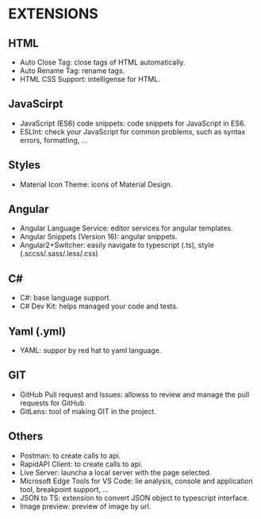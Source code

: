 # EXTENSIONS

## HTML

+ Auto Close Tag: close tags of HTML automatically.
+ Auto Rename Tag: rename tags.
+ HTML CSS Support: intelligense for HTML.

## JavaScirpt

+ JavaScript (ES6) code snippets: code snippets for JavaScript in ES6.
+ ESLInt: check your JavaScript for common problems, such as syntax errors, formatting, ...

## Styles

+ Material Icon Theme: icons of Material Design.

## Angular

+ Angular Language Service: editor services for angular templates.
+ Angular Snippets (Version 16): angular snippets.
+ Angular2+Switcher: easily navigate to typescript (.ts), style (.sccss/.sass/.less/.css)

## C#

+ C#: base language support.
+ C# Dev Kit: helps managed your code and tests.

## Yaml (.yml)

+ YAML: suppor by red hat to yaml language.

## GIT

+ GitHub Pull request and Issues: allowss to review and manage the pull requests for GitHub.
+ GitLens: tool of making GIT in the project.

## Others

+ Postman: to create calls to api.
+ RapidAPI Client: to create calls to api.
+ Live Server: launcha a local server with the page selected.
+ Microsoft Edge Tools for VS Code: lie analysis, console and application tool, breakpoint support, ...
+ JSON to TS: extension to convert JSON object to typescript interface.
+ Image preview: preview of image by url.


